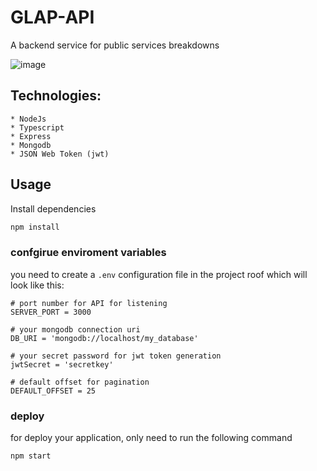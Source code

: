 # GLAP-API

A backend service for public services breakdowns

![image](https://user-images.githubusercontent.com/35440641/192122361-9bfe36f7-021d-4ba3-ab9e-b75c24865712.png)

## Technologies:
    * NodeJs
    * Typescript
    * Express
    * Mongodb
    * JSON Web Token (jwt)

## Usage

Install dependencies

```bash
npm install
```

### confgirue enviroment variables

you need to create a `.env` configuration file in the project roof which will look like this:

```
# port number for API for listening
SERVER_PORT = 3000 

# your mongodb connection uri
DB_URI = 'mongodb://localhost/my_database' 

# your secret password for jwt token generation
jwtSecret = 'secretkey' 

# default offset for pagination
DEFAULT_OFFSET = 25 
```

### deploy

for deploy your application, only need to run the following command

```bash
npm start
```
